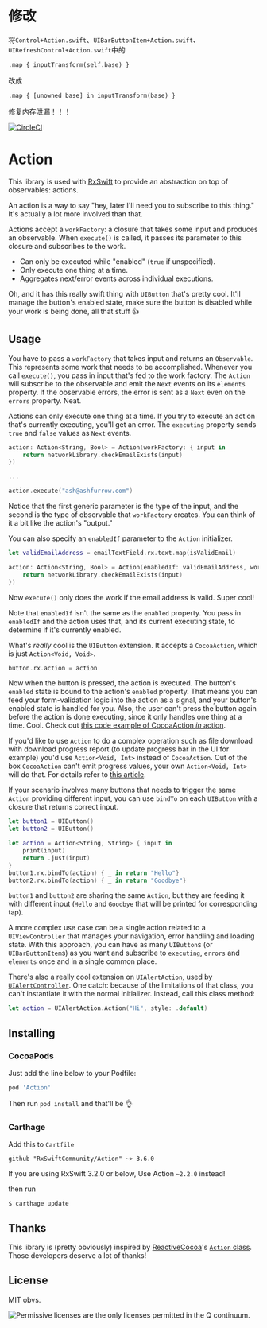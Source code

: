 # 修改
将`Control+Action.swift`、`UIBarButtonItem+Action.swift`、`UIRefreshControl+Action.swift`中的
```
.map { inputTransform(self.base) }
```
改成
```
.map { [unowned base] in inputTransform(base) }
```
修复内存泄漏！！！


[![CircleCI](https://circleci.com/gh/RxSwiftCommunity/Action.svg?style=svg)](https://circleci.com/gh/RxSwiftCommunity/Action)

Action
======

This library is used with [RxSwift](https://github.com/ReactiveX/RxSwift) to provide an abstraction on top of observables: actions.

An action is a way to say "hey, later I'll need you to subscribe to this thing." It's actually a lot more involved than that.

Actions accept a `workFactory`: a closure that takes some input and produces an observable. When `execute()` is called, it passes its parameter to this closure and subscribes to the work.

- Can only be executed while "enabled" (`true` if unspecified).
- Only execute one thing at a time.
- Aggregates next/error events across individual executions.

Oh, and it has this really swift thing with `UIButton` that's pretty cool. It'll manage the button's enabled state, make sure the button is disabled while your work is being done, all that stuff 👍

Usage
-----

You have to pass a `workFactory` that takes input and returns an `Observable`. This represents some work that needs to be accomplished. Whenever you call `execute()`, you pass in input that's fed to the work factory. The `Action` will subscribe to the observable and emit the `Next` events on its `elements` property. If the observable errors, the error is sent as a `Next` even on the `errors` property. Neat.

Actions can only execute one thing at a time. If you try to execute an action that's currently executing, you'll get an error. The `executing` property sends `true` and `false` values as `Next` events.

```swift
action: Action<String, Bool> = Action(workFactory: { input in
    return networkLibrary.checkEmailExists(input)
})

...

action.execute("ash@ashfurrow.com")
```

Notice that the first generic parameter is the type of the input, and the second is the type of observable that `workFactory` creates. You can think of it a bit like the action's "output."

You can also specify an `enabledIf` parameter to the `Action` initializer.

```swift
let validEmailAddress = emailTextField.rx.text.map(isValidEmail)

action: Action<String, Bool> = Action(enabledIf: validEmailAddress, workFactory: { input in
    return networkLibrary.checkEmailExists(input)
})
```

Now `execute()` only does the work if the email address is valid. Super cool!

Note that `enabledIf` isn't the same as the `enabled` property. You pass in `enabledIf` and the action uses that, and its current executing state, to determine if it's currently enabled.

What's _really_ cool is the `UIButton` extension. It accepts a `CocoaAction`, which is just `Action<Void, Void>`.

```swift
button.rx.action = action
```

Now when the button is pressed, the action is executed. The button's `enabled` state is bound to the action's `enabled` property. That means you can feed your form-validation logic into the action as a signal, and your button's enabled state is handled for you. Also, the user can't press the button again before the action is done executing, since it only handles one thing at a time. Cool. Check out [this code example of CocoaAction _in_ action](https://github.com/artsy/eidolon/blob/cb31168fa29dcc7815fd4a2e30e7c000bd1820ce/Kiosk/Bid%20Fulfillment/GenericFormValidationViewModel.swift).

If you'd like to use `Action` to do a complex operation such as file download with download progress report (to update progress bar in the UI for example) you'd use `Action<Void, Int>` instead of `CocoaAction`. Out of the box `CocoaAction` can't emit progress values, your own `Action<Void, Int>` will do that. For details refer to [this article](http://www.sm-cloud.com/rxswift-action/).

If your scenario involves many buttons that needs to trigger the same `Action` providing different input, you can use `bindTo` on each `UIButton` with a closure that returns correct input.

```swift
let button1 = UIButton()
let button2 = UIButton()

let action = Action<String, String> { input in
    print(input)
    return .just(input)
}
button1.rx.bindTo(action) { _ in return "Hello"}
button2.rx.bindTo(action) { _ in return "Goodbye"}
```

`button1` and `button2` are sharing the same `Action`, but they are feeding it with different input (`Hello` and `Goodbye` that will be printed for corresponding tap).

A more complex use case can be a single action related to a `UIViewController` that manages your navigation, error handling and loading state. With this approach, you can have as many `UIButton`s (or `UIBarButtonItem`s) as you want and subscribe to `executing`, `errors` and `elements` once and in a single common place.

There's also a really cool extension on `UIAlertAction`, used by [`UIAlertController`](http://ashfurrow.com/blog/uialertviewcontroller-example/). One catch: because of the limitations of that class, you can't instantiate it with the normal initializer. Instead, call this class method:

```swift
let action = UIAlertAction.Action("Hi", style: .default)
```

Installing
----------

### CocoaPods

Just add the line below to your Podfile:

```ruby
pod 'Action'
```

Then run `pod install` and that'll be 👌

### Carthage

Add this to `Cartfile`

```
github "RxSwiftCommunity/Action" ~> 3.6.0
```

If you are using RxSwift 3.2.0 or below, Use Action `~2.2.0` instead!

then run

```
$ carthage update
```

Thanks
------

This library is (pretty obviously) inspired by [ReactiveCocoa](https://github.com/ReactiveCocoa/ReactiveCocoa)'s [`Action` class](https://github.com/ReactiveCocoa/ReactiveCocoa/blob/master/ReactiveCocoa/Swift/Action.swift). Those developers deserve a lot of thanks!

License
-------

MIT obvs.

![Permissive licenses are the only licenses permitted in the Q continuum.](https://38.media.tumblr.com/4ca19ffae09cb09520cbb5611f0a17e9/tumblr_n13vc9nm1Q1svlvsyo6_250.gif)
